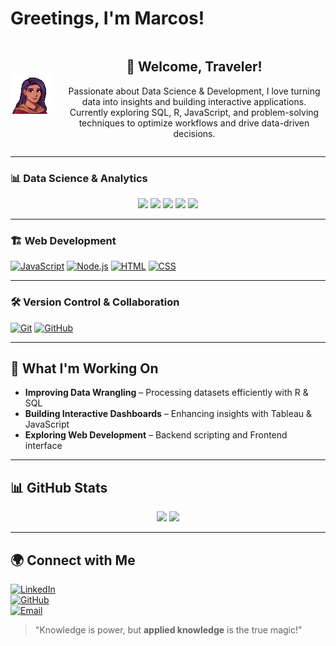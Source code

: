 # Greetings, I'm Marcos!

<div align="center" style="display: flex; align-items: center;">
  <img src="https://github.com/roaring90s/roaring90s/blob/main/portrait.png" width="20%" style="margin-right: 20px;" />
  <div>
    <h2>🏰 Welcome, Traveler!</h2>
    <p>Passionate about Data Science & Development, I love turning data into insights and building interactive applications. Currently exploring SQL, R, JavaScript, and problem-solving techniques to optimize workflows and drive data-driven decisions.  </p>
  </div>
</div>

---

### 📊 Data Science & Analytics

<p align="center">
  <img src="https://img.shields.io/badge/-SQL-4479A1?style=for-the-badge&logo=postgresql&logoColor=white&logoWidth=40&labelColor=black" />
  <img src="https://img.shields.io/badge/-Spreadsheets-217346?style=for-the-badge&logo=google-sheets&logoColor=white&logoWidth=40&labelColor=black" />
  <img src="https://img.shields.io/badge/-R-276DC3?style=for-the-badge&logo=r&logoColor=white&logoWidth=40&labelColor=black" />
  <img src="https://img.shields.io/badge/-Tableau-E97627?style=for-the-badge&logo=tableau&logoColor=white&logoWidth=40&labelColor=black" />
  <img src="https://img.shields.io/badge/-Python-3776AB?style=for-the-badge&logo=python&logoColor=white&logoWidth=40&labelColor=black" />
</p>

---

### 🏗️ Web Development

[![JavaScript](https://img.shields.io/badge/-JavaScript-F7DF1E?style=for-the-badge&logo=javascript&logoColor=black)](https://developer.mozilla.org/en-US/docs/Web/JavaScript)
[![Node.js](https://img.shields.io/badge/-Node.js-339933?style=for-the-badge&logo=node.js&logoColor=white)](https://nodejs.org/)
[![HTML](https://img.shields.io/badge/-HTML5-E34F26?style=for-the-badge&logo=html5&logoColor=white)](https://developer.mozilla.org/en-US/docs/Web/HTML)
[![CSS](https://img.shields.io/badge/-CSS3-1572B6?style=for-the-badge&logo=css3&logoColor=white)](https://developer.mozilla.org/en-US/docs/Web/CSS)

---

### 🛠️ Version Control & Collaboration

[![Git](https://img.shields.io/badge/-Git-F05032?style=for-the-badge&logo=git&logoColor=white)](https://git-scm.com/)
[![GitHub](https://img.shields.io/badge/-GitHub-181717?style=for-the-badge&logo=github&logoColor=white)](https://github.com/roaring90s)

---

## 📌 **What I'm Working On**
- **Improving Data Wrangling** – Processing datasets efficiently with R & SQL  
- **Building Interactive Dashboards** – Enhancing insights with Tableau & JavaScript  
- **Exploring Web Development** – Backend scripting and Frontend interface

---

## 📊 **GitHub Stats**  
<p align="center">
  <img src="https://github-readme-stats.vercel.app/api?username=roaring90s&show_icons=true&theme=tokyonight" height="150" />
  <img src="https://github-readme-stats.vercel.app/api/top-langs/?username=roaring90s&layout=compact&theme=tokyonight" height="150" />
</p>

---

## 🌍 **Connect with Me**

[![LinkedIn](https://img.shields.io/badge/-LinkedIn-0A66C2?style=for-the-badge&logo=linkedin&logoColor=white)](https://www.linkedin.com/in/marcos-sousa-616375249/)  
[![GitHub](https://img.shields.io/badge/-GitHub-181717?style=for-the-badge&logo=github&logoColor=white)](https://github.com/roaring90s)  
[![Email](https://img.shields.io/badge/-Email-D14836?style=for-the-badge&logo=gmail&logoColor=white)](mailto:contato.marcos90s@gmail.com)

> "Knowledge is power, but **applied knowledge** is the true magic!"  
